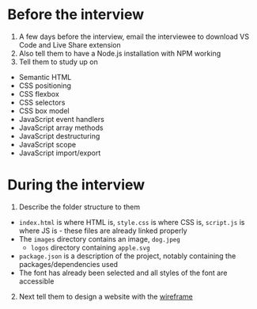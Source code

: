 # Before the interview

1. A few days before the interview, email the interviewee to download VS Code and Live Share extension
2. Also tell them to have a Node.js installation with NPM working
3. Tell them to study up on
  - Semantic HTML
  - CSS positioning
  - CSS flexbox
  - CSS selectors
  - CSS box model
  - JavaScript event handlers
  - JavaScript array methods
  - JavaScript destructuring
  - JavaScript scope
  - JavaScript import/export

# During the interview

1. Describe the folder structure to them
  - `index.html` is where HTML is, `style.css` is where CSS is, `script.js` is where JS is - these files are already linked properly
  - The `images` directory contains an image, `dog.jpeg`
    - `logos` directory containing `apple.svg`
  - `package.json` is a description of the project, notably containing the packages/dependencies used
  - The font has already been selected and all styles of the font are accessible
2. Next tell them to design a website with the [wireframe](https://www.figma.com/file/TK0OyjylAWa3McB7B8u1MC/Project-Lumiere-Technical-Interview?node-id=0%3A1)

